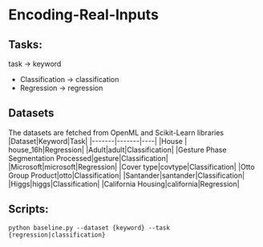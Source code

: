 # Encoding-Real-Inputs


## Tasks:
task -> keyword
- Classification -> classification
- Regression -> regression

## Datasets 
The datasets are fetched from OpenML and Scikit-Learn libraries
|Dataset|Keyword|Task|
|-------|-------|----|
|House | house_16h|Regression|
|Adult|adult|Classification|
|Gesture Phase Segmentation Processed|gesture|Classification|
|Microsoft|microsoft|Regression|
|Cover type|covtype|Classification|
|Otto Group Product|otto|Classification|
|Santander|santander|Classification|
|Higgs|higgs|Classification|
|California Housing|california|Regression|


## Scripts: 
```console
python baseline.py --dataset {keyword} --task {regression|classification}
```